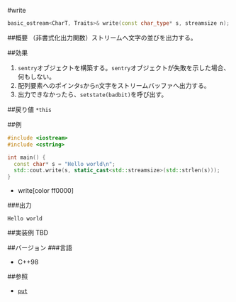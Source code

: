 #write
```cpp
basic_ostream<CharT, Traits>& write(const char_type* s, streamsize n);
```

##概要
（非書式化出力関数）ストリームへ文字の並びを出力する。

##効果
1. `sentry`オブジェクトを構築する。`sentry`オブジェクトが失敗を示した場合、何もしない。
1. 配列要素へのポインタ`s`から`n`文字をストリームバッファへ出力する。
1. 出力できなかったら、`setstate(badbit)`を呼び出す。

##戻り値
`*this`

##例
```cpp
#include <iostream>
#include <cstring>

int main() {
  const char* s = "Hello world\n";
  std::cout.write(s, static_cast<std::streamsize>(std::strlen(s)));
}
```
* write[color ff0000]

###出力
```
Hello world
```

##実装例
TBD

##バージョン
###言語
- C++98

##参照
- [`put`](put.md)

